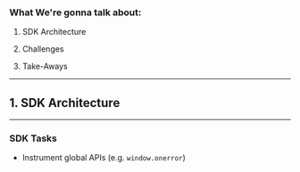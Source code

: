 ### What We're gonna talk about:

1. SDK Architecture
   
2. Challenges
  
3. Take-Aways
  


---

## 1. SDK Architecture

---
<!-- .slide: data-visibility="hidden" -->
### SDK Tasks

- Instrument global APIs (e.g. `window.onerror`)
